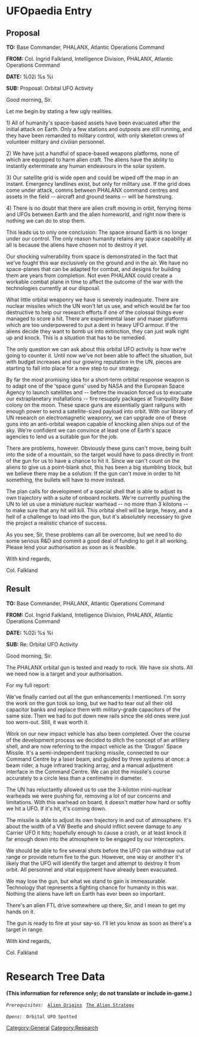 # UFOpaedia Entry

## Proposal

**TO:** Base Commander, PHALANX, Atlantic Operations Command

**FROM:** Col. Ingrid Falkland, Intelligence Division, PHALANX, Atlantic
Operations Command

**DATE:** %02i %s %i

**SUB:** Proposal: Orbital UFO Activity

Good morning, Sir.

Let me begin by stating a few ugly realities.

1\) All of humanity's space-based assets have been evacuated after the
initial attack on Earth. Only a few stations and outposts are still
running, and they have been remanded to military control, with only
skeleton crews of volunteer military and civilian personnel.

2\) We have just a handful of space-based weapons platforms, none of
which are equipped to harm alien craft. The aliens have the ability to
instantly exterminate any human endeavours in the solar system.

3\) Our satellite grid is wide open and could be wiped off the map in an
instant. Emergency landlines exist, but only for military use. If the
grid does come under attack, comms between PHALANX command centres and
assets in the field -- aircraft and ground teams -- will be hamstrung.

4\) There is no doubt that there are alien craft moving in orbit,
ferrying items and UFOs between Earth and the alien homeworld, and right
now there is nothing we can do to stop them.

This leads us to only one conclusion: The space around Earth is no
longer under our control. The only reason humanity retains any space
capability at all is because the aliens have chosen not to destroy it
yet.

Our shocking vulnerability from space is demonstrated in the fact that
we've fought this war exclusively on the ground and in the air. We have
no space-planes that can be adapted for combat, and designs for building
them are years from completion. Not even PHALANX could create a workable
combat plane in time to affect the outcome of the war with the
technologies currently at our disposal.

What little orbital weaponry we have is severely inadequate. There are
nuclear missiles which the UN won't let us use, and which would be far
too destructive to help our research efforts if one of the colossal
things ever managed to score a hit. There are experimental laser and
maser platforms which are too underpowered to put a dent in heavy UFO
armour. If the aliens decide they want to bomb us into extinction, they
can just walk right up and knock. This is a situation that has to be
remedied.

The only question we can ask about this orbital UFO activity is how
we're going to counter it. Until now we've not been able to affect the
situation, but with budget increases and our growing reputation in the
UN, pieces are starting to fall into place for a new step to our
strategy.

By far the most promising idea for a short-term orbital response weapon
is to adapt one of the 'space guns' used by NASA and the European Space
Agency to launch satellites and -- before the invasion forced us to
evacuate our extraplanetary installations -- fire resupply packages at
Tranquility Base colony on the moon. These space guns are essentially
giant railguns with enough power to send a satellite-sized payload into
orbit. With our library of UN research on electromagnetic weaponry, we
can upgrade one of these guns into an anti-orbital weapon capable of
knocking alien ships out of the sky. We're confident we can convince at
least one of Earth's space agencies to lend us a suitable gun for the
job.

There are problems, however. Obviously these guns can't move, being
built into the side of a mountain, so the target would have to pass
directly in front of the gun for us to have a chance to hit it. Since we
can't count on the aliens to give us a point-blank shot, this has been a
big stumbling block, but we believe there may be a solution: If the gun
can't move in order to hit something, the bullets will have to move
instead.

The plan calls for development of a special shell that is able to adjust
its own trajectory with a suite of onboard rockets. We're currently
pushing the UN to let us use a miniature nuclear warhead -- no more than
3 kilotons -- to make sure that any hit will kill. This orbital shell
will be large, heavy, and a hell of a challenge to load into the gun,
but it's absolutely necessary to give the project a realistic chance of
success.

As you see, Sir, these problems can all be overcome, but we need to do
some serious R&D and commit a good deal of funding to get it all
working. Please lend your authorisation as soon as is feasible.

With kind regards,

Col. Falkland

## Result

**TO:** Base Commander, PHALANX, Atlantic Operations Command

**FROM:** Col. Ingrid Falkland, Intelligence Division, PHALANX, Atlantic
Operations Command

**DATE:** %02i %s %i

**SUB:** Re: Orbital UFO Activity

Good morning, Sir.

The PHALANX orbital gun is tested and ready to rock. We have six shots.
All we need now is a target and your authorisation.

For my full report:

We've finally carried out all the gun enhancements I mentioned. I'm
sorry the work on the gun took so long, but we had to tear out all their
old capacitor banks and replace them with military-grade capacitors of
the same size. Then we had to put down new rails since the old ones were
just too worn-out. Still, it was worth it.

Work on our new impact vehicle has also been completed. Over the course
of the development process we decided to ditch the concept of an
artillery shell, and are now referring to the impact vehicle as the
'Dragon' Space Missile. It's a semi-independent tracking missile,
connected to our Command Centre by a laser beam, and guided by three
systems at once: a beam rider, a huge infrared tracking array, and a
manual adjustment interface in the Command Centre. We can plot the
missile's course accurately to a circle less than a centimetre in
diameter.

The UN has reluctantly allowed us to use the 3-kiloton mini-nuclear
warheads we were pushing for, removing a lot of our concerns and
limitations. With this warhead on board, it doesn't matter how hard or
softly we hit a UFO. If it's hit, it's coming down.

The missile is able to adjust its own trajectory in and out of
atmosphere. It's about the width of a VW Beetle and should inflict
severe damage to any Carrier UFO it hits; hopefully enough to cause a
crash, or at least knock it far enough down into the atmosphere to be
engaged by our interceptors.

We should be able to fire several shots before the UFO can withdraw out
of range or provide return fire to the gun. However, one way or another
it's likely that the UFO will identify the target and attempt to destroy
it from orbit. All personnel and vital equipment have already been
evacuated.

We may lose the gun, but what we stand to gain is immeasurable.
Technology that represents a fighting chance for humanity in this war.
Nothing the aliens have left on Earth has ever been so important.

There's an alien FTL drive somewhere up there, Sir, and I mean to get my
hands on it.

The gun is ready to fire at your say-so. I'll let you know as soon as
there's a target in range.

With kind regards,

Col. Falkland

# Research Tree Data

**(This information for reference only; do not translate or include
in-game.)**

*`Prerequisites:`*
` `[`Alien Origins`](Research/Alien_Origins "wikilink")
` `[`The Alien Strategy`](Research/The_Alien_Strategy "wikilink")

*`Opens:`*
` Orbital UFO Spotted`

[Category:General](Category:General "wikilink")
[Category:Research](Category:Research "wikilink")